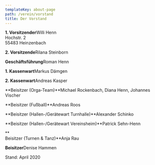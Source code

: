```yaml
---
templateKey: about-page
path: /verein/vorstand
title: Der Vorstand
---
```

**1. Vorsitzender**Willi Henn\
Hochstr. 2\
55483 Heinzenbach

**2. Vorsitzende**Rilana Steinborn

**Geschäftsführung**Roman Henn

**1. Kassenwart**Markus Dämgen

**2. Kassenwart**Andreas Kasper

**Beisitzer (Orga-Team)**Michael Rockenbach, Diana Henn, Johannes Vischer

**Beisitzer (Fußball)**Andreas Roos

**Beisitzer (Hallen-/Gerätewart Turnhalle)**Alexander Schinko

**Beisitzer (Hallen-/Gerätewart Vereinsheim)**Patrick Sehn-Henn

**\
Beisitzer (Turnen & Tanz)**Anja Rau

**Beisitzer**Denise Hammen

Stand: April 2020